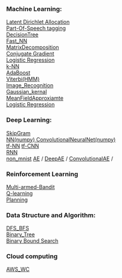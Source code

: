 


  ### Machine Learning:
  [Latent Dirichlet Allocation](https://github.com/kUNQIjIANG/siX/blob/master/MachineLearning/LDA.ipynb) <br />
  [Part-Of-Speech tagging](https://github.com/kUNQIjIANG/siX/blob/master/MachineLearning/HMM_v2.ipynb) <br />
  [DecisionTree](https://github.com/kUNQIjIANG/siX/blob/master/MachineLearning/DecisionTree.ipynb) <br />
  [Fast_NN](https://github.com/kUNQIjIANG/siX/blob/master/MachineLearning/fast_NN.ipynb)<br />
  [MatrixDecomposition](https://github.com/kUNQIjIANG/siX/blob/master/MachineLearning/NMF.ipynb)<br />
  [Conjugate Gradient](https://github.com/kUNQIjIANG/siX/blob/master/MachineLearning/Conjugate_Gradient.ipynb)<br />
  [Logistic Regression](https://github.com/kUNQIjIANG/siX/blob/master/MachineLearning/activity_prediction.py) <br />
  <a href="https://github.com/kUNQIjIANG/siX/blob/master/MachineLearning/k-NN.ipynb">k-NN</a> <br />
  [AdaBoost](https://github.com/kUNQIjIANG/siX/blob/master/MachineLearning/AdaBoost.py) <br />
  [Viterbi(HMM)](https://github.com/kUNQIjIANG/siX/blob/master/MachineLearning/Viterbi_Algorithm.ipynb) <br />
  [Image_Recognition](https://github.com/kUNQIjIANG/siX/blob/master/MachineLearning/apple_Recognition.ipynb) <br />
  [Gaussian_kernal](https://github.com/kUNQIjIANG/siX/blob/master/MachineLearning/Gaussian_kernel.ipynb) <br />
  [MeanFieldApproxiamte](https://github.com/kUNQIjIANG/siX/blob/master/MachineLearning/mean_field.ipynb) <br />
  [Logistic Regression](https://github.com/kUNQIjIANG/siX/blob/master/MachineLearning/SVM.ipynb) <br />
  
  
  ### Deep Learning:
  [SkipGram](https://github.com/kUNQIjIANG/siX/blob/master/DeepLearning/skipGram.py) <br />
  <a href="https://github.com/kUNQIjIANG/siX/blob/master/DeepLearning/NN.py">NN(numpy) </a>
  [ConvolutionalNeuralNet(numpy)](https://github.com/kUNQIjIANG/siX/blob/master/DeepLearning/CNN(numpy)) <br />
  [tf-NN](https://github.com/kUNQIjIANG/siX/blob/master/DeepLearning/tf_NN.py) 
  [tf-CNN](https://github.com/kUNQIjIANG/siX/blob/master/DeepLearning/tf_CNN.py) <br />
  [RNN](https://github.com/kUNQIjIANG/siX/blob/master/DeepLearning/stock_RNN.ipynb) <br />
  [non_mnist](https://github.com/kUNQIjIANG/siX/blob/master/DeepLearning/non_mnist.py)
  [AE](https://github.com/kUNQIjIANG/siX/blob/master/DeepLearning/AE_keras.py) /
  [DeepAE](https://github.com/kUNQIjIANG/siX/blob/master/DeepLearning/DAE_keras.py) /
  [ConvolutionalAE](https://github.com/kUNQIjIANG/siX/blob/master/DeepLearning/CAE_keras.py) /
  
  ### Reinforcement Learning
  [Multi-armed-Bandit](https://github.com/kUNQIjIANG/siX/blob/master/ReinforceLearning/Multi-armed-Bandit.ipynb) <br />
  [Q-learning](https://github.com/kUNQIjIANG/siX/blob/master/ReinforceLearning/Q-learning.ipynb) <br />
  [Planning](https://github.com/kUNQIjIANG/siX/blob/master/ReinforceLearning/Planning_.ipynb) <br />
  
  ### Data Structure and Algorithm: 
  
  [DFS_BFS](https://github.com/kUNQIjIANG/siX/blob/master/Algorithm/FS_Tree.py) <br />
  [Binary_Tree](https://github.com/kUNQIjIANG/siX/blob/master/Algorithm/BinarySearchTree.py) <br />
  [Binary Bound Search](https://github.com/kUNQIjIANG/siX/blob/master/Algorithm/boundSearch) 
  ### Cloud computing
  
  [AWS_WC](https://github.com/kUNQIjIANG/siX/tree/master/CloudComputing) <br />

  
  
  

